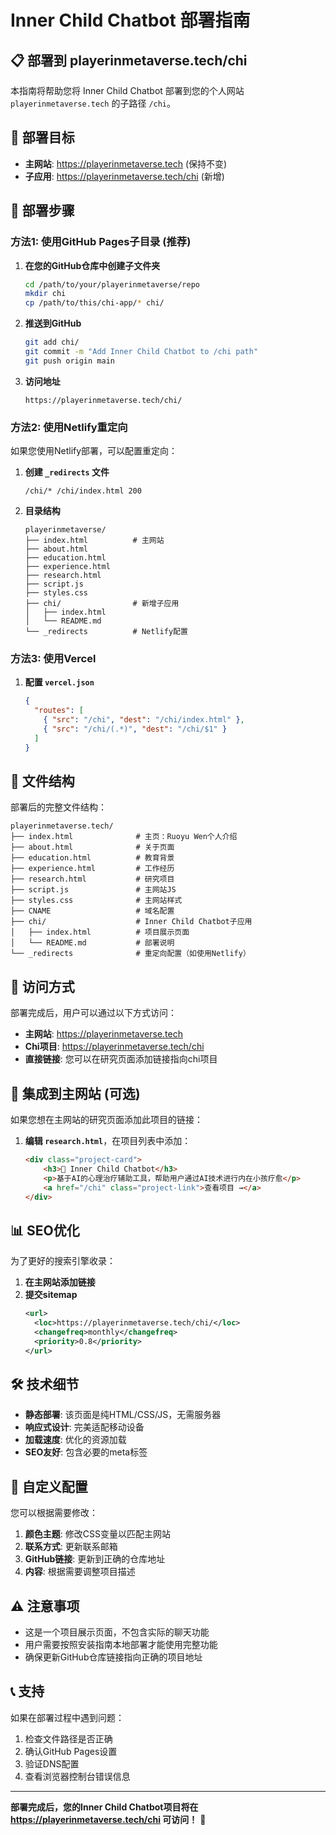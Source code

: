 # Inner Child Chatbot 部署指南

## 📋 部署到 playerinmetaverse.tech/chi

本指南将帮助您将 Inner Child Chatbot 部署到您的个人网站 `playerinmetaverse.tech` 的子路径 `/chi`。

## 🎯 部署目标

- **主网站**: https://playerinmetaverse.tech (保持不变)
- **子应用**: https://playerinmetaverse.tech/chi (新增)

## 🚀 部署步骤

### 方法1: 使用GitHub Pages子目录 (推荐)

1. **在您的GitHub仓库中创建子文件夹**
   ```bash
   cd /path/to/your/playerinmetaverse/repo
   mkdir chi
   cp /path/to/this/chi-app/* chi/
   ```

2. **推送到GitHub**
   ```bash
   git add chi/
   git commit -m "Add Inner Child Chatbot to /chi path"
   git push origin main
   ```

3. **访问地址**
   ```
   https://playerinmetaverse.tech/chi/
   ```

### 方法2: 使用Netlify重定向

如果您使用Netlify部署，可以配置重定向：

1. **创建 `_redirects` 文件**
   ```
   /chi/* /chi/index.html 200
   ```

2. **目录结构**
   ```
   playerinmetaverse/
   ├── index.html          # 主网站
   ├── about.html
   ├── education.html
   ├── experience.html
   ├── research.html
   ├── script.js
   ├── styles.css
   ├── chi/                # 新增子应用
   │   ├── index.html
   │   └── README.md
   └── _redirects          # Netlify配置
   ```

### 方法3: 使用Vercel

1. **配置 `vercel.json`**
   ```json
   {
     "routes": [
       { "src": "/chi", "dest": "/chi/index.html" },
       { "src": "/chi/(.*)", "dest": "/chi/$1" }
     ]
   }
   ```

## 📁 文件结构

部署后的完整文件结构：

```
playerinmetaverse.tech/
├── index.html              # 主页：Ruoyu Wen个人介绍
├── about.html              # 关于页面
├── education.html          # 教育背景
├── experience.html         # 工作经历  
├── research.html           # 研究项目
├── script.js               # 主网站JS
├── styles.css              # 主网站样式
├── CNAME                   # 域名配置
├── chi/                    # Inner Child Chatbot子应用
│   ├── index.html          # 项目展示页面
│   └── README.md           # 部署说明
└── _redirects              # 重定向配置（如使用Netlify）
```

## 🔗 访问方式

部署完成后，用户可以通过以下方式访问：

- **主网站**: https://playerinmetaverse.tech
- **Chi项目**: https://playerinmetaverse.tech/chi
- **直接链接**: 您可以在研究页面添加链接指向chi项目

## 🎨 集成到主网站 (可选)

如果您想在主网站的研究页面添加此项目的链接：

1. **编辑 `research.html`**，在项目列表中添加：
   ```html
   <div class="project-card">
       <h3>🌟 Inner Child Chatbot</h3>
       <p>基于AI的心理治疗辅助工具，帮助用户通过AI技术进行内在小孩疗愈</p>
       <a href="/chi" class="project-link">查看项目 →</a>
   </div>
   ```

## 📊 SEO优化

为了更好的搜索引擎收录：

1. **在主网站添加链接**
2. **提交sitemap**
   ```xml
   <url>
     <loc>https://playerinmetaverse.tech/chi/</loc>
     <changefreq>monthly</changefreq>
     <priority>0.8</priority>
   </url>
   ```

## 🛠️ 技术细节

- **静态部署**: 该页面是纯HTML/CSS/JS，无需服务器
- **响应式设计**: 完美适配移动设备
- **加载速度**: 优化的资源加载
- **SEO友好**: 包含必要的meta标签

## 🔧 自定义配置

您可以根据需要修改：

1. **颜色主题**: 修改CSS变量以匹配主网站
2. **联系方式**: 更新联系邮箱
3. **GitHub链接**: 更新到正确的仓库地址
4. **内容**: 根据需要调整项目描述

## ⚠️ 注意事项

- 这是一个项目展示页面，不包含实际的聊天功能
- 用户需要按照安装指南本地部署才能使用完整功能
- 确保更新GitHub仓库链接指向正确的项目地址

## 📞 支持

如果在部署过程中遇到问题：

1. 检查文件路径是否正确
2. 确认GitHub Pages设置
3. 验证DNS配置
4. 查看浏览器控制台错误信息

---

**部署完成后，您的Inner Child Chatbot项目将在 https://playerinmetaverse.tech/chi 可访问！** 🎉 